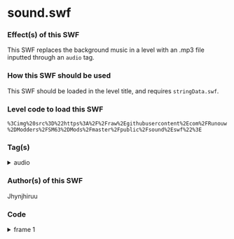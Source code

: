# sound.swf

### Effect(s) of this SWF
This SWF replaces the background music in a level with an .mp3 file inputted through an `audio` tag.

### How this SWF should be used
This SWF should be loaded in the level title, and requires `stringData.swf`.

### Level code to load this SWF
`%3Cimg%20src%3D%22https%3A%2F%2Fraw%2Egithubusercontent%2Ecom%2FRunouw%2DModders%2FSM63%2DMods%2Fmaster%2Fpublic%2Fsound%2Eswf%22%3E`

### Tag(s)
<details/>
  <summary>audio</summary>

`%3Caudio%3AyourMP3URLHere%3E`
</details>

### Author(s) of this SWF
Jhynjhiruu

### Code
<details/>
  <summary>frame 1</summary>
  <details/>
      <summary>DoAction</summary>
        
```
if(_root.playedMusic == undefined)
{
   _root.playedMusic = true;
   _root.PlayMusicAndIntro = function()
   {
      if(_root.stringReplace(_root.LDCourseName,"<audio:","") != _root.LDCourseName)
      {
         _root.audioExt = _root.stringData("audio",_root.LDCourseName);
         _root.bgsong.stop();
         _root.bgsong = new Sound(soundLoader);
         _root.bgsong.loadSound(_root.audioExt,true);
         _root.bgsong.onSoundComplete = function()
         {
            _root.bgsong.loadSound(_root.audioExt,true);
         };
      }
      else if(_root.SongIntro !== undefined && _root.SongIntro !== "None")
      {
         _root.StopBGsong();
         _root.bgsong.stop();
         _root.bgsong = new Sound(this);
         _root.bgsong.attachSound(_root.SongIntro);
         if(_root.MuteBGMusic == false)
         {
            _root.bgsong.start(0,1);
         }
         _root.bgsong.setVolume(_root.BgVolume);
         _root.bgsong.onSoundComplete = function()
         {
            _root.bgsong.attachSound(_root.SongRepeat);
            if(_root.MuteBGMusic == false)
            {
               _root.bgsong.start(0,999);
            }
            _root.bgsong.setVolume(_root.BgVolume);
         };
      }
      else
      {
         _root.StopBGsong();
         _root.bgsong.stop();
         _root.bgsong = new Sound(this);
         _root.bgsong.attachSound(_root.SongRepeat);
         if(_root.MuteBGMusic == false)
         {
            _root.bgsong.start(0,999);
         }
         _root.bgsong.setVolume(_root.BgVolume);
         _root.bgsong.onSoundComplete = function()
         {
            _root.bgsong.attachSound(_root.SongRepeat);
            if(_root.MuteBGMusic == false)
            {
               _root.bgsong.start(0,999);
            }
            _root.bgsong.setVolume(_root.BgVolume);
         };
      }
   };
   _root.PlayMusicAndIntro();
}
```
  </details>
</details>
